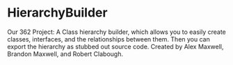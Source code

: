 HierarchyBuilder
================

Our 362 Project: A Class hierarchy builder, which allows you to easily create classes, interfaces, and the relationships between them. Then you can export the hierarchy as stubbed out source code.
Created by Alex Maxwell, Brandon Maxwell, and Robert Clabough.